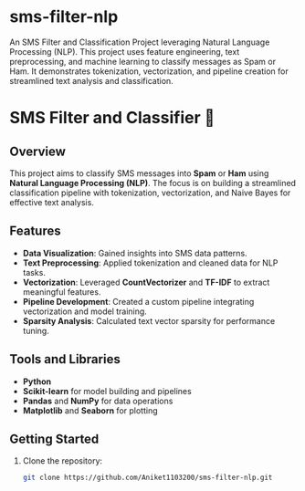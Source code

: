 # sms-filter-nlp
An SMS Filter and Classification Project leveraging Natural Language Processing (NLP). This project uses feature engineering, text preprocessing, and machine learning to classify messages as Spam or Ham. It demonstrates tokenization, vectorization, and pipeline creation for streamlined text analysis and classification.

# SMS Filter and Classifier 🚀

## Overview
This project aims to classify SMS messages into **Spam** or **Ham** using **Natural Language Processing (NLP)**. The focus is on building a streamlined classification pipeline with tokenization, vectorization, and Naive Bayes for effective text analysis.

## Features
- **Data Visualization**: Gained insights into SMS data patterns.
- **Text Preprocessing**: Applied tokenization and cleaned data for NLP tasks.
- **Vectorization**: Leveraged **CountVectorizer** and **TF-IDF** to extract meaningful features.
- **Pipeline Development**: Created a custom pipeline integrating vectorization and model training.
- **Sparsity Analysis**: Calculated text vector sparsity for performance tuning.

## Tools and Libraries
- **Python**
- **Scikit-learn** for model building and pipelines
- **Pandas** and **NumPy** for data operations
- **Matplotlib** and **Seaborn** for plotting

## Getting Started
1. Clone the repository:
   ```bash
   git clone https://github.com/Aniket1103200/sms-filter-nlp.git
